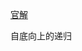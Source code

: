 [官解](https://leetcode-cn.com/problems/balanced-binary-tree/solution/ping-heng-er-cha-shu-by-leetcode/)

自底向上的递归